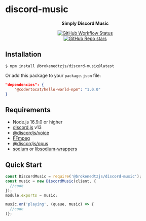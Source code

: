 # discord-music
<div align='center'>
<a><strong>Simply Discord Music</strong></a>
<p>
    <a href="https://github.com/brokenedtz/discord-music/actions" target="_blank"><img alt="GitHub Workflow Status" src="https://img.shields.io/github/workflow/status/brokenedtzjs/discord-music/Testing?label=Tests&logo=github&style=flat-square"></a>
    <br>
    <a href="https://github.com/brokenedtzjs/discord-music/stargazers" target="_blank"><img alt="GitHub Repo stars" src="https://img.shields.io/github/stars/brokenedtzjs/discord-music?logo=github&logoColor=white&style=flat-square"></a>
  </p>
</div>
</div>

## Installation

```npm
$ npm install @brokenedtzjs/discord-music@latest
```

Or add this package to your `package.json` file:

```json
"dependencies": {
    "@codertocat/hello-world-npm": "1.0.0"
}
```

## Requirements
- Node.js 16.9.0 or higher
- [discord.js](https://discord.js.org) v13
- [@discordjs/voice](https://github.com/discordjs/voice)
- [FFmpeg](https://www.ffmpeg.org/download.html)
- [@discordjs/opus](https://github.com/discordjs/opus)
- [sodium](https://www.npmjs.com/package/sodium) or [libsodium-wrappers](https://www.npmjs.com/package/libsodium-wrappers)

## Quick Start
```js
const DiscordMusic = require('@brokenedtzjs/discord-music');
const music = new DiscordMusic(client, {
  //code
});
module.exports = music;
```

```js
music.on('playing', (queue, music) => {
  //code
)};
```
